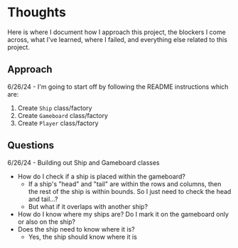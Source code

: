# Thoughts

Here is where I document how I approach this project, the blockers I come across, what I've learned, where I failed, and everything else related to this project.

## Approach

6/26/24 - I'm going to start off by following the README instructions which are:

1. Create `Ship` class/factory
2. Create `Gameboard` class/factory
3. Create `Player` class/factory

## Questions

6/26/24 - Building out Ship and Gameboard classes

- How do I check if a ship is placed within the gameboard?
  - If a ship's "head" and "tail" are within the rows and columns, then the rest of the ship is within bounds. So I just need to check the head and tail...?
  - But what if it overlaps with another ship?
- How do I know where my ships are? Do I mark it on the gameboard only or also on the ship?
- Does the ship need to know where it is?
  - Yes, the ship should know where it is